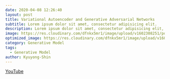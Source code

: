 ```yaml
---
date: 2020-04-08 12:26:40
layout: post
title: Variational Autoencoder and Generative Adversarial Networks
subtitle: Lorem ipsum dolor sit amet, consectetur adipisicing elit.
description: Lorem ipsum dolor sit amet, consectetur adipisicing elit, sed do eiusmod tempor incididunt ut labore et dolore magna aliqua.
image: https://res.cloudinary.com/dfnkx5mr1/image/upload/v1602308251/post_img/1_bPNPLGCW679Xl3UttlNEgg_h2mgja.gif
optimized_image: https://res.cloudinary.com/dfnkx5mr1/image/upload/v1602308251/post_img/1_bPNPLGCW679Xl3UttlNEgg_h2mgja.gif
category: Generative Model
tags:
  - Generative Model
author: Kyuyong-Shin
---
```


[YouTube](https://youtu.be/VAVxQ6sCOOQ)








